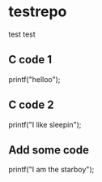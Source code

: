 # testrepo
test test



## C code 1
printf("helloo");


## C code 2
printf("I like sleepin");


## Add some code

printf("I am the starboy");